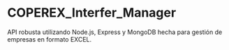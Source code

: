 # COPEREX_Interfer_Manager
API robusta utilizando Node.js, Express y MongoDB hecha para gestión de empresas en formato EXCEL.
